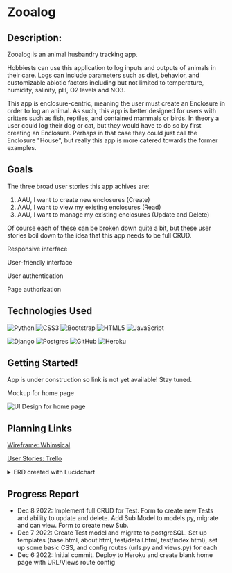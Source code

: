 # Zooalog

## Description: 

Zooalog is an animal husbandry tracking app. 

Hobbiests can use this application to log inputs and outputs of animals in their care. Logs can include parameters such as diet, behavior, and customizable abiotic factors including but not limited to temperature, humidity, salinity, pH, O2 levels and NO3. 

This app is enclosure-centric, meaning the user must create an Enclosure in order to log an animal. As such, this app is better designed for users with critters such as fish, reptiles, and contained mammals or birds. In theory a user could log their dog or cat, but they would have to do so by first creating an Enclosure. Perhaps in that case they could just call the Enclosure "House", but really this app is more catered towards the former examples. 

## Goals

The three broad user stories this app achives are:
1. AAU, I want to create new enclosures (Create)
2. AAU, I want to view my existing enclosures (Read)
3. AAU, I want to manage my existing enclosures (Update and Delete)

Of course each of these can be broken down quite a bit, but these user stories boil down to the idea that this app needs to be full CRUD.

Responsive interface

User-friendly interface

User authentication

Page authorization

## Technologies Used

![Python](https://img.shields.io/badge/python-3670A0?style=for-the-badge&logo=python&logoColor=ffdd54)
![CSS3](https://img.shields.io/badge/css3-%231572B6.svg?style=for-the-badge&logo=css3&logoColor=white) 
![Bootstrap](https://img.shields.io/badge/bootstrap-%23563D7C.svg?style=for-the-badge&logo=bootstrap&logoColor=white)
![HTML5](https://img.shields.io/badge/html5-%23E34F26.svg?style=for-the-badge&logo=html5&logoColor=white) 
![JavaScript](https://img.shields.io/badge/javascript-%23323330.svg?style=for-the-badge&logo=javascript&logoColor=%23F7DF1E) 

![Django](https://img.shields.io/badge/django-%23092E20.svg?style=for-the-badge&logo=django&logoColor=white)
![Postgres](https://img.shields.io/badge/postgres-%23316192.svg?style=for-the-badge&logo=postgresql&logoColor=white)
![GitHub](https://img.shields.io/badge/github-%23121011.svg?style=for-the-badge&logo=github&logoColor=white)
![Heroku](https://img.shields.io/badge/heroku-%23430098.svg?style=for-the-badge&logo=heroku&logoColor=white)

## Getting Started!

App is under construction so link is not yet available! Stay tuned.

Mockup for home page 

![UI Design for home page](https://i.imgur.com/lyHg81S.png)

## Planning Links

[Wireframe: Whimsical](https://whimsical.com/zooalog-D5avFK95o1bgy94H4kbUSd@3CRerdhrAw89dQ8hhdkVHFp1)

[User Stories: Trello](https://trello.com/invite/b/MhlMC0Qn/c32c891202deb797028f567e7c5d68d3/zooalog)
<details>
<summary> ERD created with Lucidchart </summary>
<img src="main_app/static/images/erd.png">
</details>

## Progress Report

* Dec 8 2022: Implement full CRUD for Test. Form to create new Tests and ability to update and delete. Add Sub Model to models.py, migrate and can view. Form to create new Sub.
* Dec 7 2022: Create Test model and migrate to postgreSQL. Set up templates (base.html, about.html, test/detail.html, test/index.html), set up some basic CSS, and config routes (urls.py and views.py) for each
* Dec 6 2022: Initial commit. Deploy to Heroku and create blank home page with URL/Views route config